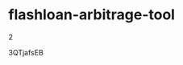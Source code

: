 # flashloan-arbitrage-tool
2





























































3QTjafsEB
